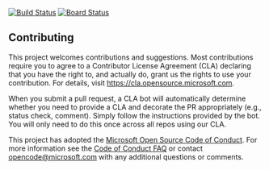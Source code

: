 [![Build Status](https://dev.azure.com/yoong-seonghui/azure-python-django/_apis/build/status/yoongseong.azure-python-django?branchName=master)](https://dev.azure.com/yoong-seonghui/azure-python-django/_build/latest?definitionId=11&branchName=master)
[![Board Status](https://dev.azure.com/yoong-seonghui/6dfc54bd-5e23-405b-b8a6-c2f005a4b236/f9e92b4f-bed8-41cc-915c-fe31c50b34dd/_apis/work/boardbadge/e4363d95-8f44-4ce1-ae4d-1fc4f573a10a?columnOptions=1)](https://dev.azure.com/yoong-seonghui/6dfc54bd-5e23-405b-b8a6-c2f005a4b236/_boards/board/t/f9e92b4f-bed8-41cc-915c-fe31c50b34dd/Microsoft.RequirementCategory/)

## Contributing

This project welcomes contributions and suggestions.  Most contributions require you to agree to a
Contributor License Agreement (CLA) declaring that you have the right to, and actually do, grant us
the rights to use your contribution. For details, visit https://cla.opensource.microsoft.com.

When you submit a pull request, a CLA bot will automatically determine whether you need to provide
a CLA and decorate the PR appropriately (e.g., status check, comment). Simply follow the instructions
provided by the bot. You will only need to do this once across all repos using our CLA.

This project has adopted the [Microsoft Open Source Code of Conduct](https://opensource.microsoft.com/codeofconduct/).
For more information see the [Code of Conduct FAQ](https://opensource.microsoft.com/codeofconduct/faq/) or
contact [opencode@microsoft.com](mailto:opencode@microsoft.com) with any additional questions or comments.

